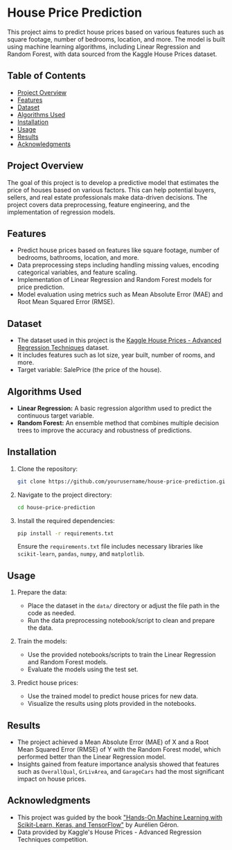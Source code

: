 # House Price Prediction

This project aims to predict house prices based on various features such as square footage, number of bedrooms, location, and more. The model is built using machine learning algorithms, including Linear Regression and Random Forest, with data sourced from the Kaggle House Prices dataset.

## Table of Contents
- [Project Overview](#project-overview)
- [Features](#features)
- [Dataset](#dataset)
- [Algorithms Used](#algorithms-used)
- [Installation](#installation)
- [Usage](#usage)
- [Results](#results)
- [Acknowledgments](#acknowledgments)

## Project Overview

The goal of this project is to develop a predictive model that estimates the price of houses based on various factors. This can help potential buyers, sellers, and real estate professionals make data-driven decisions. The project covers data preprocessing, feature engineering, and the implementation of regression models.

## Features

- Predict house prices based on features like square footage, number of bedrooms, bathrooms, location, and more.
- Data preprocessing steps including handling missing values, encoding categorical variables, and feature scaling.
- Implementation of Linear Regression and Random Forest models for price prediction.
- Model evaluation using metrics such as Mean Absolute Error (MAE) and Root Mean Squared Error (RMSE).

## Dataset

- The dataset used in this project is the [Kaggle House Prices - Advanced Regression Techniques](https://www.kaggle.com/c/house-prices-advanced-regression-techniques) dataset.
- It includes features such as lot size, year built, number of rooms, and more.
- Target variable: SalePrice (the price of the house).

## Algorithms Used

- **Linear Regression:** A basic regression algorithm used to predict the continuous target variable.
- **Random Forest:** An ensemble method that combines multiple decision trees to improve the accuracy and robustness of predictions.

## Installation

1. Clone the repository:
    ```bash
    git clone https://github.com/yourusername/house-price-prediction.git
    ```
2. Navigate to the project directory:
    ```bash
    cd house-price-prediction
    ```
3. Install the required dependencies:
    ```bash
    pip install -r requirements.txt
    ```
   Ensure the `requirements.txt` file includes necessary libraries like `scikit-learn`, `pandas`, `numpy`, and `matplotlib`.

## Usage

1. Prepare the data:
   - Place the dataset in the `data/` directory or adjust the file path in the code as needed.
   - Run the data preprocessing notebook/script to clean and prepare the data.

2. Train the models:
   - Use the provided notebooks/scripts to train the Linear Regression and Random Forest models.
   - Evaluate the models using the test set.

3. Predict house prices:
   - Use the trained model to predict house prices for new data.
   - Visualize the results using plots provided in the notebooks.

## Results

- The project achieved a Mean Absolute Error (MAE) of X and a Root Mean Squared Error (RMSE) of Y with the Random Forest model, which performed better than the Linear Regression model.
- Insights gained from feature importance analysis showed that features such as `OverallQual`, `GrLivArea`, and `GarageCars` had the most significant impact on house prices.

## Acknowledgments

- This project was guided by the book ["Hands-On Machine Learning with Scikit-Learn, Keras, and TensorFlow"](https://www.oreilly.com/library/view/hands-on-machine-learning/9781492032632/) by Aurélien Géron.
- Data provided by Kaggle's House Prices - Advanced Regression Techniques competition.

